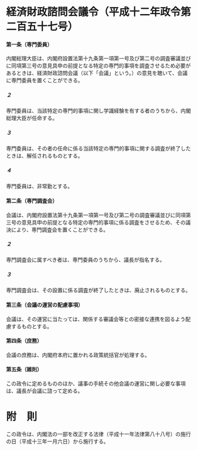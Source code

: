 # 経済財政諮問会議令（平成十二年政令第二百五十七号）
#### 第一条（専門委員）
内閣総理大臣は、内閣府設置法第十九条第一項第一号及び第二号の調査審議並びに同項第三号の意見具申の前提となる特定の専門的事項を調査させるため必要があるときは、経済財政諮問会議（以下「会議」という。）の意見を聴いて、会議に専門委員を置くことができる。
##### ２
専門委員は、当該特定の専門的事項に関し学識経験を有する者のうちから、内閣総理大臣が任命する。
##### ３
専門委員は、その者の任命に係る当該特定の専門的事項に関する調査が終了したときは、解任されるものとする。
##### ４
専門委員は、非常勤とする。
#### 第二条（専門調査会）
会議は、内閣府設置法第十九条第一項第一号及び第二号の調査審議並びに同項第三号の意見具申の前提となる特定の専門的事項に係る調査をさせるため、その議決により、専門調査会を置くことができる。
##### ２
専門調査会に属すべき者は、専門委員のうちから、議長が指名する。
##### ３
専門調査会は、その設置に係る調査が終了したときは、廃止されるものとする。
#### 第三条（会議の運営の配慮事項）
会議は、その運営に当たっては、関係する審議会等との密接な連携を図るよう配慮するものとする。
#### 第四条（庶務）
会議の庶務は、内閣府本府に置かれる政策統括官が処理する。
#### 第五条（雑則）
この政令に定めるもののほか、議事の手続その他会議の運営に関し必要な事項は、議長が会議に諮って定める。
# 附　則
この政令は、内閣法の一部を改正する法律（平成十一年法律第八十八号）の施行の日（平成十三年一月六日）から施行する。
